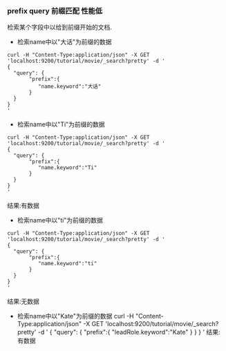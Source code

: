 ### prefix query 前缀匹配  性能低
检索某个字段中以给到前缀开始的文档.

* 检索name中以"大话"为前缀的数据
```
curl -H "Content-Type:application/json" -X GET 'localhost:9200/tutorial/movie/_search?pretty' -d '
{
  "query": {
       "prefix":{
          "name.keyword":"大话"
       }
  }
}
'
```

* 检索name中以"Ti"为前缀的数据
```
curl -H "Content-Type:application/json" -X GET 'localhost:9200/tutorial/movie/_search?pretty' -d '
{
  "query": {
       "prefix":{
          "name.keyword":"Ti"
       }
  }
}
'
```
结果:有数据

* 检索name中以"ti"为前缀的数据
```
curl -H "Content-Type:application/json" -X GET 'localhost:9200/tutorial/movie/_search?pretty' -d '
{
  "query": {
       "prefix":{
          "name.keyword":"ti"
       }
  }
}
'
```
结果:无数据

* 检索name中以"Kate"为前缀的数据
curl -H "Content-Type:application/json" -X GET 'localhost:9200/tutorial/movie/_search?pretty' -d '
{
  "query": {
       "prefix":{
          "leadRole.keyword":"Kate"
       }
  }
}
'
结果:有数据


